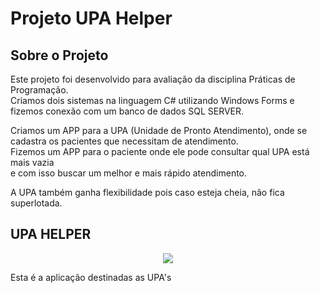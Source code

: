 # Projeto UPA Helper

## Sobre o Projeto

Este projeto foi desenvolvido para avaliação da disciplina Práticas de Programação.<br>
Criamos dois sistemas na linguagem C# utilizando Windows Forms e fizemos conexão com um banco de dados SQL SERVER.<br>

Criamos um APP para a UPA (Unidade de Pronto Atendimento), onde se cadastra os pacientes que necessitam de atendimento. <br> Fizemos um APP para o paciente onde ele pode consultar qual UPA está mais vazia <br> 
e com isso buscar um melhor e mais rápido atendimento.<br>

A UPA também ganha flexibilidade pois caso esteja cheia, não fica superlotada.

## UPA HELPER

<p align="center">
  <img src="https://i.imgur.com/kmsP0Qg.png">
</p>

Esta é a aplicação destinadas as UPA's

